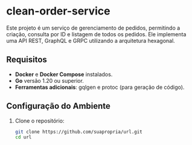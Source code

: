 # clean-order-service

Este projeto é um serviço de gerenciamento de pedidos, permitindo a criação, consulta por ID e listagem de todos os pedidos. Ele implementa uma API REST, GraphQL e GRPC utilizando a arquitetura hexagonal.

## Requisitos

- **Docker** e **Docker Compose** instalados.
- **Go** versão 1.20 ou superior.
- **Ferramentas adicionais**: gqlgen e protoc (para geração de código).

## Configuração do Ambiente

1. Clone o repositório:
   ```bash
   git clone https://github.com/suapropria/url.git
   cd url

